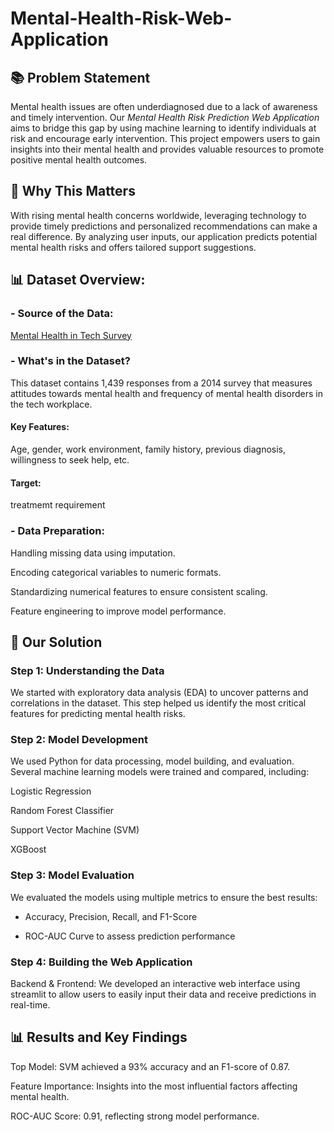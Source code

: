 # Mental-Health-Risk-Web-Application

                                            



## 📚 Problem Statement

Mental health issues are often underdiagnosed due to a lack of awareness and timely intervention. 
Our _Mental Health Risk Prediction Web Application_ aims to bridge this gap by using machine learning to identify individuals at risk and encourage early intervention. This project empowers users to gain insights into their mental health and provides valuable resources to promote positive mental health outcomes.





## 🎯 Why This Matters

With rising mental health concerns worldwide, leveraging technology to provide timely predictions and personalized recommendations can make a real difference. By analyzing user inputs, our application predicts potential mental health risks and offers tailored support suggestions.



## 📊 Dataset Overview:


### - Source of the Data:
[Mental Health in Tech Survey](https://www.kaggle.com/datasets/osmi/mental-health-in-tech-survey)


### - What's in the Dataset?
This dataset contains 1,439 responses from a 2014 survey that measures attitudes towards mental health and frequency of mental health disorders in the tech workplace. 


#### Key Features:
Age, gender, work environment, family history, previous diagnosis, willingness to seek help, etc. 

#### Target: 
treatmemt requirement




### - Data Preparation:

Handling missing data using imputation.

Encoding categorical variables to numeric formats.

Standardizing numerical features to ensure consistent scaling.

Feature engineering to improve model performance.




## 🧠 Our Solution


### Step 1: Understanding the Data

We started with exploratory data analysis (EDA) to uncover patterns and correlations in the dataset. This step helped us identify the most critical features for predicting mental health risks.


### Step 2: Model Development

We used Python for data processing, model building, and evaluation. 
Several machine learning models were trained and compared, including:

Logistic Regression

Random Forest Classifier

Support Vector Machine (SVM)

XGBoost



### Step 3: Model Evaluation

We evaluated the models using multiple metrics to ensure the best results:

- Accuracy, Precision, Recall, and F1-Score

- ROC-AUC Curve to assess prediction performance
  

### Step 4: Building the Web Application

Backend & Frontend: We developed an interactive web interface using streamlit to allow users to easily input their data and receive predictions in real-time.




## 📊 Results and Key Findings


Top Model: SVM achieved a 93% accuracy and an F1-score of 0.87.

Feature Importance: Insights into the most influential factors affecting mental health.

ROC-AUC Score: 0.91, reflecting strong model performance.
